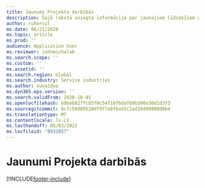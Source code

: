 ```yaml
---
title: Jaunumi Projekta darbībās
description: Šajā rakstā sniegta informācija par jaunajiem līdzekļiem un funkcionalitāti Microsoft Dynamics 365 projekta operācijās.
author: ruhercul
ms.date: 06/21/2020
ms.topic: article
ms.prod: ''
audience: Application User
ms.reviewer: johnmichalak
ms.search.scope: ''
ms.custom: ''
ms.assetid: ''
ms.search.region: Global
ms.search.industry: Service industries
ms.author: suvaidya
ms.dyn365.ops.version: ''
ms.search.validFrom: 2020-10-01
ms.openlocfilehash: e9beb827fc85f0c54f18fbdaf69b500a30d1d3f3
ms.sourcegitcommit: 6cfc50d89528df977a8f6a55c1ad39d99800d9b4
ms.translationtype: MT
ms.contentlocale: lv-LV
ms.lasthandoff: 06/03/2022
ms.locfileid: "8932857"
---
```

# <a name="whats-new-in-project-operations"></a>Jaunumi Projekta darbībās


[!INCLUDE[footer-include](../includes/footer-banner.md)]